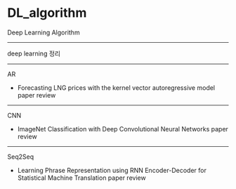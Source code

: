 # DL_algorithm
Deep Learning Algorithm

---

deep learning 정리

---

AR

- Forecasting LNG prices with the kernel vector autoregressive model paper review

---

CNN

- ImageNet Classification with Deep Convolutional Neural Networks paper review

---

Seq2Seq

- Learning Phrase Representation using RNN Encoder-Decoder for Statistical Machine Translation paper review
